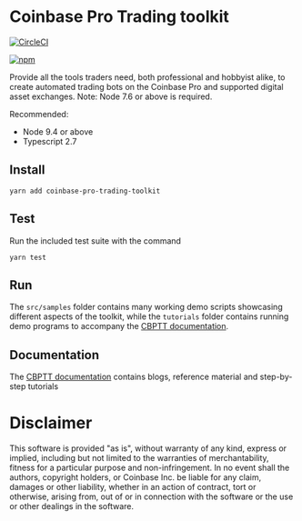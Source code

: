 # Coinbase Pro Trading toolkit

[![CircleCI](https://circleci.com/gh/coinbase/coinbase-pro-tt.svg?style=svg)](https://circleci.com/gh/coinbase/coinbase-pro-tt)
<!-- ⛔️ AUTO-GENERATED-CONTENT:START (VERSIONBADGE) -->
[![npm](https://img.shields.io/badge/npm-v0.3.1-green.svg)](https://www.npmjs.com/package/coinbase-pro-trading-toolkit)
<!-- ⛔️ AUTO-GENERATED-CONTENT:END -->

Provide all the tools traders need, both professional and hobbyist alike, to create automated trading bots on the
Coinbase Pro and supported digital asset exchanges. Note: Node 7.6 or above is required.

Recommended:
* Node 9.4 or above
* Typescript 2.7


## Install
    yarn add coinbase-pro-trading-toolkit

## Test
 Run the included test suite with the command

    yarn test

## Run

The `src/samples` folder contains many working demo scripts showcasing different aspects of the toolkit, while the `tutorials` folder
contains running demo programs to accompany the [CBPTT documentation](https://coinbase.github.io/coinbase-pro-tt/).

## Documentation

The [CBPTT documentation](https://coinbase.github.io/coinbase-pro-tt/) contains blogs, reference material and step-by-step tutorials

# Disclaimer

This software is provided "as is", without warranty of any kind, express or
implied, including but not limited to the warranties of merchantability,
fitness for a particular purpose and non-infringement. In no event shall the
authors, copyright holders, or Coinbase Inc. be liable for any claim, damages or other
liability, whether in an action of contract, tort or otherwise, arising from,
out of or in connection with the software or the use or other dealings in the
software.
